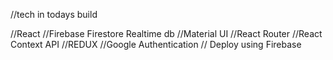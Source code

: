 //tech in todays build

//React
//Firebase Firestore Realtime db
//Material UI
//React Router
//React Context API
//REDUX
//Google Authentication
// Deploy using Firebase